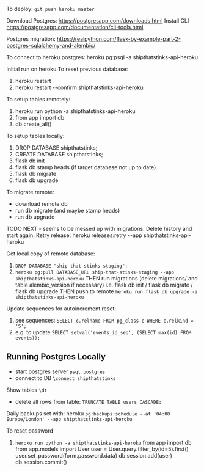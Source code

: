 To deploy: `git push heroku master`

Download Postgres:
https://postgresapp.com/downloads.html
Install CLI
https://postgresapp.com/documentation/cli-tools.html

Postgres migration: https://realpython.com/flask-by-example-part-2-postgres-sqlalchemy-and-alembic/

To connect to heroku postgres:
heroku pg:psql -a shipthatstinks-api-heroku

Initial run on heroku
To reset previous database:
1. heroku restart
2. heroku restart --confirm shipthatstinks-api-heroku

To setup tables remotely: 
1. heroku run python -a shipthatstinks-api-heroku
2. from app import db
3. db.create_all()

To setup tables locally: 
1. DROP DATABASE shipthatstinks;
2. CREATE DATABASE shipthatstinks;
3. flask db init
4. flask db stamp heads  (if target database not up to date)
4. flask db migrate
5. flask db upgrade

To migrate remote:
- download remote db
- run db migrate (and maybe stamp heads)
- run db upgrade

TODO NEXT - seems to be messed up with migrations. Delete history and start again.
Retry release:
heroku releases:retry --app shipthatstinks-api-heroku

Get local copy of remote database:
1. `DROP DATABASE "ship-that-stinks-staging";`
2. `heroku pg:pull DATABASE_URL ship-that-stinks-staging --app shipthatstinks-api-heroku`
THEN run migrations (delete migrations/ and table alembic_version if necessary)
i.e. flask db init / flask db migrate / flask db upgrade
THEN push to remote
`heroku run flask db upgrade -a shipthatstinks-api-heroku`

Update sequences for autoincrement reset:
1. see sequences: `SELECT c.relname FROM pg_class c WHERE c.relkind = 'S';`
2. e.g. to update `SELECT setval('events_id_seq', (SELECT max(id) FROM events));`

## Running Postgres Locally
* start postgres server `psql postgres`
* connect to DB `\connect shipthatstinks`

Show tables `\dt`
* delete all rows from table: `TRUNCATE TABLE users CASCADE;`


Daily backups set with: heroku `pg:backups:schedule --at '04:00 Europe/London' --app shipthatstinks-api-heroku`

To reset password
1. `heroku run python -a shipthatstinks-api-heroku`
from app import db
from app.models import User
user = User.query.filter_by(id=5).first()
user.set_password(form.password.data)
db.session.add(user)
db.session.commit()